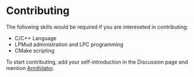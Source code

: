 Contributing
============

The following skills would be required if you are intereseted in contributing:
- C/C++ Language
- LPMud administration and LPC programming
- CMake scripting

To start contributing, add your self-introduction in the Discussion page and mention [Annihilator](https://github.com/taedlar).
